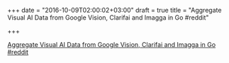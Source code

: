 +++
date = "2016-10-09T02:00:02+03:00"
draft = true
title = "Aggregate Visual AI Data from Google Vision, Clarifai and Imagga in Go  #reddit"

+++

<p><a href="https://t.co/iQxyR7oOc9">Aggregate Visual AI Data from Google Vision, Clarifai and Imagga in Go  #reddit</a></p>
